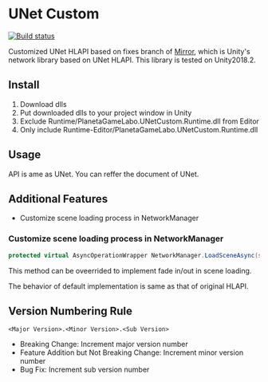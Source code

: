# UNet Custom

[![Build status](https://ci.appveyor.com/api/projects/status/g22xd40dlg6opj9n/branch/master?svg=true)](https://ci.appveyor.com/project/CdecPGL/hlapi-custom/branch/master)

Customized UNet HLAPI based on fixes branch of [Mirror](https://github.com/vis2k/Mirror), which is Unity's network library based on UNet HLAPI.
This library is tested on Unity2018.2.

## Install

1. Download dlls
2. Put downloaded dlls to your project window in Unity
3. Exclude Runtime/PlanetaGameLabo.UNetCustom.Runtime.dll from Editor
4. Only include Runtime-Editor/PlanetaGameLabo.UNetCustom.Runtime.dll

## Usage

API is ame as UNet.
You can reffer the document of UNet.

## Additional Features

- Customize scene loading process in NetworkManager

### Customize scene loading process in NetworkManager

```csharp
protected virtual AsyncOperationWrapper NetworkManager.LoadSceneAsync(string newSceneName);
```

This method can be oveerrided to implement fade in/out in scene loading.

The behavior of default implementation is same as that of original HLAPI.

## Version Numbering Rule

```text
<Major Version>.<Minor Version>.<Sub Version>

```

- Breaking Change: Increment major version number
- Feature Addition but Not Breaking Change: Increment minor version number
- Bug Fix: Increment sub version number
